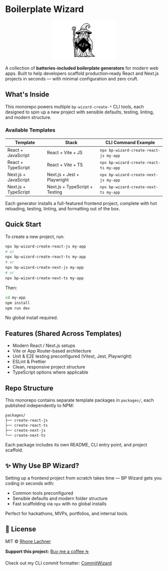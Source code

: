 # Boilerplate Wizard

<p align="center">
  <img src="commitWizardLogo-blank-diamond.png" alt="BP Wizard Logo" width="200" />
</p>


A collection of **batteries‑included boilerplate generators** for modern web apps. Built to help developers scaffold production‑ready React and Next.js projects in seconds — with minimal configuration and zero cruft.

## What's Inside

This monorepo powers multiple `bp-wizard-create-*` CLI tools, each designed to spin up a new project with sensible defaults, testing, linting, and modern structure.

### Available Templates

| Template                      | Stack                            | CLI Command Example |
|------------------------------|----------------------------------|---------------------|
| React + JavaScript           | React + Vite + JS                | `npx bp-wizard-create-react-js my-app` |
| React + TypeScript           | React + Vite + TS                | `npx bp-wizard-create-react-ts my-app` |
| Next.js + JavaScript         | Next.js + Jest + Playwright      | `npx bp-wizard-create-next-js my-app` |
| Next.js + TypeScript         | Next.js + TypeScript + Testing   | `npx bp-wizard-create-next-ts my-app` |

Each generator installs a full-featured frontend project, complete with hot reloading, testing, linting, and formatting out of the box.

## Quick Start

To create a new project, run:

```bash
npx bp-wizard-create-react-js my-app
# or
npx bp-wizard-create-react-ts my-app
# or
npx bp-wizard-create-next-js my-app
# or
npx bp-wizard-create-next-ts my-app
```

Then:

```bash
cd my-app
npm install
npm run dev
```

No global install required.

## Features (Shared Across Templates)

- Modern React / Next.js setups
- Vite or App Router-based architecture
- Unit & E2E testing preconfigured (Vitest, Jest, Playwright)
- ESLint & Prettier
- Clean, responsive project structure
- TypeScript options where applicable

## Repo Structure

This monorepo contains separate template packages in `packages/`, each published independently to NPM:

```
packages/
├── create-react-js
├── create-react-ts
├── create-next-js
└── create-next-ts
```

Each package includes its own README, CLI entry point, and project scaffold.

## ✨ Why Use BP Wizard?

Setting up a frontend project from scratch takes time — BP Wizard gets you coding in seconds with:

- Common tools preconfigured
- Sensible defaults and modern folder structure
- Fast scaffolding via `npx` with no global installs

Perfect for hackathons, MVPs, portfolios, and internal tools.

## 📄 License

MIT © [Rhone Lachner](https://github.com/rhonelachner)

**Support this project:** [Buy me a coffee ☕️](https://coff.ee/rhone)

Check out my CLI commit formatter: [CommitWizard](https://www.npmjs.com/package/commitwizard-cli)
